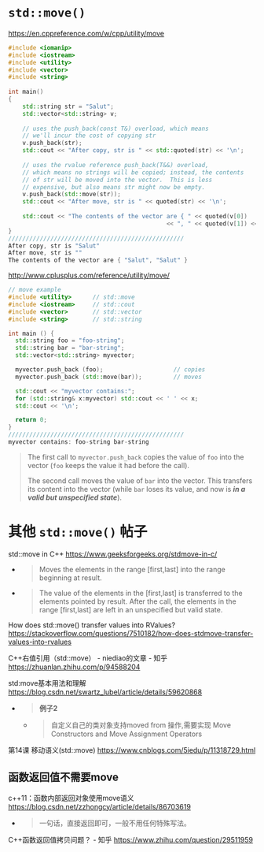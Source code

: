 
# `std::move()`

https://en.cppreference.com/w/cpp/utility/move
```cpp
#include <iomanip>
#include <iostream>
#include <utility>
#include <vector>
#include <string>
 
int main()
{
    std::string str = "Salut";
    std::vector<std::string> v;
 
    // uses the push_back(const T&) overload, which means 
    // we'll incur the cost of copying str
    v.push_back(str);
    std::cout << "After copy, str is " << std::quoted(str) << '\n';
 
    // uses the rvalue reference push_back(T&&) overload, 
    // which means no strings will be copied; instead, the contents
    // of str will be moved into the vector.  This is less
    // expensive, but also means str might now be empty.
    v.push_back(std::move(str));
    std::cout << "After move, str is " << quoted(str) << '\n';
 
    std::cout << "The contents of the vector are { " << quoted(v[0])
                                             << ", " << quoted(v[1]) << " }\n";
}
//////////////////////////////////////////////////
After copy, str is "Salut"
After move, str is ""
The contents of the vector are { "Salut", "Salut" }
```

http://www.cplusplus.com/reference/utility/move/
```cpp
// move example
#include <utility>      // std::move
#include <iostream>     // std::cout
#include <vector>       // std::vector
#include <string>       // std::string

int main () {
  std::string foo = "foo-string";
  std::string bar = "bar-string";
  std::vector<std::string> myvector;

  myvector.push_back (foo);                    // copies
  myvector.push_back (std::move(bar));         // moves

  std::cout << "myvector contains:";
  for (std::string& x:myvector) std::cout << ' ' << x;
  std::cout << '\n';

  return 0;
}
//////////////////////////////////////////////////
myvector contains: foo-string bar-string
```
> The first call to `myvector.push_back` copies the value of `foo` into the vector (`foo` keeps the value it had before the call).
>
> The second call moves the value of `bar` into the vector. This transfers its content into the vector (while `bar` loses its value, and now is ***in a valid but unspecified state***).

# 其他 `std::move()` 帖子

std::move in C++ https://www.geeksforgeeks.org/stdmove-in-c/
- > Moves the elements in the range [first,last] into the range beginning at result.
- > The value of the elements in the [first,last] is transferred to the elements pointed by result. After the call, the elements in the range [first,last] are left in an unspecified but valid state.

How does std::move() transfer values into RValues? https://stackoverflow.com/questions/7510182/how-does-stdmove-transfer-values-into-rvalues

C++右值引用（std::move） - niediao的文章 - 知乎 https://zhuanlan.zhihu.com/p/94588204

std:move基本用法和理解 https://blog.csdn.net/swartz_lubel/article/details/59620868
- > **例子2**
  * > 自定义自己的类对象支持moved from 操作,需要实现 Move Constructors and Move Assignment Operators

第14课 移动语义(std::move) https://www.cnblogs.com/5iedu/p/11318729.html

## 函数返回值不需要move

c++11：函数内部返回对象使用move语义 https://blog.csdn.net/zzhongcy/article/details/86703619
- > 一句话，直接返回即可，一般不用任何特殊写法。

C++函数返回值拷贝问题？ - 知乎 https://www.zhihu.com/question/29511959
